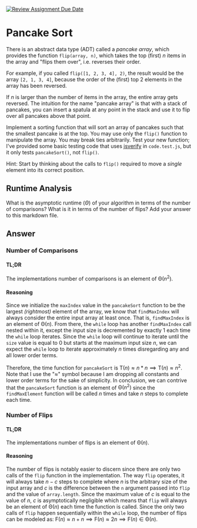 [![Review Assignment Due Date](https://classroom.github.com/assets/deadline-readme-button-24ddc0f5d75046c5622901739e7c5dd533143b0c8e959d652212380cedb1ea36.svg)](https://classroom.github.com/a/-m0g1A8z)
# Pancake Sort

There is an abstract data type (ADT) called a *pancake array*, which provides
the function `flip(array, n)`, which takes the top (first) $n$ items in the
array and "flips them over", i.e. reverses their order.

For example, if you called `flip([1, 2, 3, 4], 2)`, the result would
be the array  `[2, 1, 3, 4]`, because the order of the (first) top 2
elements in the array has been reversed.

If $n$ is larger than the number of items in the array, the entire array gets
reversed. The intuition for the name "pancake array" is that with a stack of
pancakes, you can insert a spatula at any point in the stack and use it to flip
over all pancakes above that point.

Implement a sorting function that will sort an array of pancakes such that the
smallest pancake is at the top. You may use only the `flip()` function to
manipulate the array. You may break ties arbitrarily. Test your new function;
I've provided some basic testing code that uses
[jsverify](https://jsverify.github.io/) in `code.test.js`, but it only tests
`pancakeSort()`, not `flip()`.

Hint: Start by thinking about the calls to `flip()` required to move a *single*
element into its correct position.

## Runtime Analysis

What is the asymptotic runtime ($\Theta$) of your algorithm in terms of the
number of comparisons? What is it in terms of the number of flips? Add your answer to this markdown file.

## Answer

### Number of Comparisons

#### TL;DR
The implementations number of comparisons is an element of $\mathrm{\Theta}(n^{2})$.

#### Reasoning

Since we initialize the `maxIndex` value in the `pancakeSort` function to be the largest *(rightmost)* element of the array, we know that `findMaxIndex` will always consider the entire input array at least once. That is, `findMaxIndex` is an element of $\mathrm{\Theta}(n)$. From there, the `while` loop has another `findMaxIndex` call nested within it, except the input size is decremented by exactly $1$ each time the `while` loop iterates. Since the `while` loop will continue to iterate until the `size` value is equal to $0$ but starts at the maximum input size $n$, we can expect the `while` loop to iterate approximately $n$ times disregarding any and all lower order terms. 

Therefore, the time function for `pancakeSort` is $\mathrm{T}(n) \approx n * n \implies \mathrm{T}(n) \approx n^{2}$. Note that I use the "$\approx$" symbol because I am dropping all constants and lower order terms for the sake of simplicity. In conclusion, we can contrive that the `pancakeSort` function is an element of $\mathrm{\Theta}(n^{2})$ since the `findMaxElement` function will be called $n$ times and take $n$ steps to complete each time. 

### Number of Flips

#### TL;DR
The implementations number of flips is an element of $\mathrm{\Theta}(n)$.

#### Reasoning

The number of flips is notably easier to discern since there are only two calls of the `flip` function in the implementation. The way `flip` operates, it will always take $n - c$ steps to complete where $n$ is the arbitrary size of the input array and $c$ is the difference between the `n` argument passed into `flip` and the value of `array.length`. Since the maximum value of $c$ is equal to the value of $n$, $c$ is asymptotically negligible which means that `flip` will always be an element of $\mathrm{\Theta}(n)$ each time the function is called. Since the only two calls of `flip` happen sequentially within the `while` loop, the number of flips can be modeled as: $\mathrm{F}(n) \approx n + n \implies \mathrm{F}(n) \approx 2n \implies \mathrm{F}(n) \in \mathrm{\Theta}(n)$.

